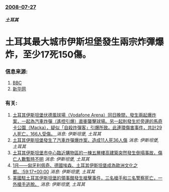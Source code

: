 ### [2008-07-27](/news/2008/07/27/index.md)

##### 土耳其
# 土耳其最大城市伊斯坦堡發生兩宗炸彈爆炸，至少17死150傷。




### 信息来源:

1. [BBC](http://news.bbc.co.uk/2/hi/europe/7527977.stm)
2. [新华网](http://news.xinhuanet.com/newscenter/2008-07/29/content_8829654.htm)

### 有关:

1. [土耳其伊斯坦堡伏德風球場（Vodafone Arena）同日晚間，發生兩起爆炸案，一起為汽車炸彈（遙控引爆）直衝襲擊球場。另一起則發生於旁邊的馬奇卡公園（Macka），疑似「自殺炸彈客」引爆所致。此連環傷害事件，共計29人死亡，166人受傷。 ](/zh/news/2016/12/10/土耳其伊斯坦堡伏德風球場-Vodafone-Arena-同日晚間-發生兩起爆炸案-一起為汽車炸彈-遙控引爆-直衝襲擊球場.md) _消息: 伊斯坦堡, 土耳其_
2. [土耳其伊斯坦堡發生了汽車炸彈爆炸案，造成11人死36人傷](/zh/news/2016/06/7/土耳其伊斯坦堡發生了汽車炸彈爆炸案-造成11人死36人傷.md) _消息: 伊斯坦堡, 土耳其_
3. [土耳其伊斯坦堡市中心臨近購物區的一棟五層樓高建築突然發生倒塌事故，傷亡人數暫時不明](/zh/news/2016/02/12/土耳其伊斯坦堡市中心臨近購物區的一棟五層樓高建築突然發生倒塌事故-傷亡人數暫時不明.md) _消息: 伊斯坦堡, 土耳其_
4. [ 1月——匈牙利佩奇、德國埃森、土耳其伊斯坦堡成為歐洲文化之都。:59:17+00:00](/zh/news/2010/01/1/1月-匈牙利佩奇-德國埃森-土耳其伊斯坦堡成為歐洲文化之都-59-17-00-00.md) _消息: 伊斯坦堡, 土耳其_
5. [美國駐土耳其伊斯坦堡的領事館發生槍擊事件，三名槍手和三名警察死亡，一外槍手逃脫。](/zh/news/2008/07/9/美國駐土耳其伊斯坦堡的領事館發生槍擊事件-三名槍手和三名警察死亡-一外槍手逃脫.md) _消息: 伊斯坦堡, 土耳其_
